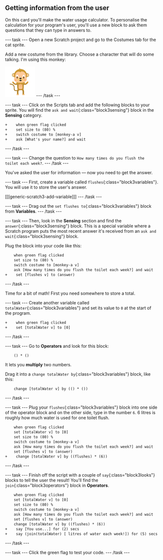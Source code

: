 ## Getting information from the user

On this card you'll make the water usage calculator. To personalise the calculation for your program's user, you'll use a new block to ask them questions that they can type in answers to.

--- task ---
Open a new Scratch project and go to the Costumes tab for the cat sprite.

Add a new costume from the library. Choose a character that will do some talking. I'm using this monkey:

![The talking monkey costume](images/askMonkeyCostume.png)
--- /task ---

--- task ---
Click on the Scripts tab and add the following blocks to your sprite. You will find the `ask and wait`{:class="block3sensing"} block in the **Sensing** category.

```blocks3
+    when green flag clicked
+    set size to (80) %
+    switch costume to [monkey-a v]
+    ask [What's your name?] and wait
```
--- /task ---

--- task ---
Change the question to `How many times do you flush the toilet each week?`.
--- /task ---

You've asked the user for information — now you need to get the answer.

--- task ---
First, create a variable called `flushes`{:class="block3variables"}. You will use it to store the user's answer.

[[[generic-scratch3-add-variable]]]
--- /task ---

--- task ---
Drag out the `set flushes to`{:class="block3variables"} block from **Variables**.
--- /task ---

--- task ---
Then, look in the **Sensing** section and find the `answer`{:class="block3sensing"} block. This is a special variable where a Scratch program puts the most recent answer it's received from an `ask and wait`{:class="block3sensing"} block.

Plug the block into your code like this:

```blocks3
    when green flag clicked
    set size to (80) %
    switch costume to [monkey-a v]
    ask [How many times do you flush the toilet each week?] and wait
+    set [flushes v] to (answer)
```
--- /task ---

Time for a bit of math! First you need somewhere to store a total.

--- task ---
Create another variable called `totalWater`{:class="block3variables"} and set its value to `0` at the start of the program.

```blocks3
+    when green flag clicked
+    set [totalWater v] to [0]
```
--- /task ---

--- task ---
Go to **Operators** and look for this block:

```blocks3
    () * ()
```

It lets you **multiply** two numbers.

Drag it into a `change totalWater by`{:class="block3variables"} block, like this:

```blocks3
    change [totalWater v] by (() * ())
```
--- /task ---

--- task ---
Plug your `flushes`{:class="block3variables"} block into one side of the operator block and on the other side, type in the number `6`. 6 litres is roughly how much water is used for one toilet flush.

```blocks3
    when green flag clicked
    set [totalWater v] to [0]
    set size to (80) %
    switch costume to [monkey-a v]
    ask [How many times do you flush the toilet each week?] and wait
    set [flushes v] to (answer)
+    change [totalWater v] by ((flushes) * (6))
```
--- /task ---

--- task ---
Finish off the script with a couple of `say`{:class="block3looks"} blocks to tell the user the result! You'll find the `join`{:class="block3operators"} block in **Operators**.

```blocks3
    when green flag clicked
    set [totalWater v] to [0]
    set size to (80) %
    switch costume to [monkey-a v]
    ask [How many times do you flush the toilet each week?] and wait
    set [flushes v] to (answer)
    change [totalWater v] by ((flushes) * (6))
+    say [You use...] for (2) secs
+    say (join(totalWater) [ litres of water each week!]) for (5) secs
```
--- /task ---

--- task ---
Click the green flag to test your code.
--- /task ---

